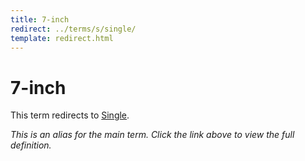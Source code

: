 ```yaml
---
title: 7-inch
redirect: ../terms/s/single/
template: redirect.html
---
```


# 7-inch

This term redirects to [Single](../terms/s/single/).

*This is an alias for the main term. Click the link above to view the full definition.*
